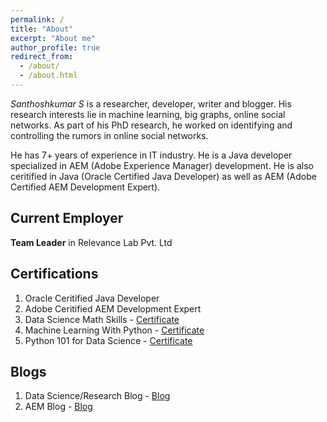 ```yaml
---
permalink: /
title: "About"
excerpt: "About me"
author_profile: true
redirect_from: 
  - /about/
  - /about.html
---
```


*Santhoshkumar S* is a researcher, developer, writer and blogger. His research interests lie in machine learning, big graphs, online social networks. As part of his PhD research, he worked on identifying and controlling the rumors in online social networks. 

He has 7+ years of experience in IT industry. He is a Java developer specialized in AEM (Adobe Experience Manager) development. He is also ceritified in Java (Oracle Certified Java Developer) as well as AEM (Adobe Certified AEM Development Expert). 

## Current Employer
**Team Leader** in Relevance Lab Pvt. Ltd

## Certifications
1. Oracle Ceritified Java Developer
2. Adobe Ceritified AEM Development Expert
3. Data Science Math Skills - [Certificate](https://santhosh790.github.io/files/Coursera-WWCSAEBXFZSG.pdf)
4. Machine Learning With Python - [Certificate](https://santhosh790.github.io/ML0101EN-Cognitive-Class.pdf)
5. Python 101 for Data Science - [Certificate](https://santhosh790.github.io/PY0101EN-Cognitive-Class.pdf)

## Blogs
1. Data Science/Research Blog - [Blog](https://myresearchworks.wordpress.com/)
2. AEM Blog - [Blog](http://myprogressivelearning.wordpress.com/)
